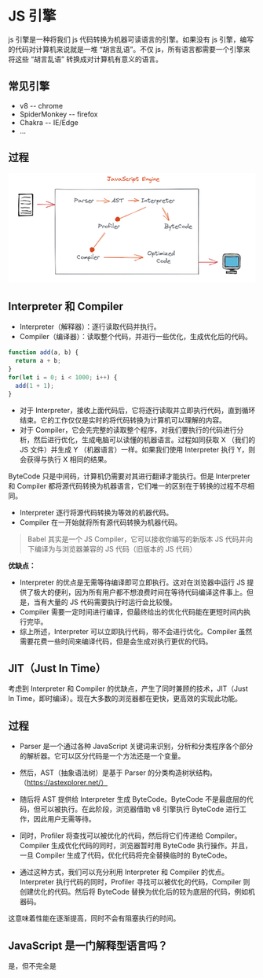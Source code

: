 # JS 引擎

js 引擎是一种将我们 js 代码转换为机器可读语言的引擎。如果没有 js 引擎，编写的代码对计算机来说就是一堆 “胡言乱语”。不仅 js，所有语言都需要一个引擎来将这些 “胡言乱语” 转换成对计算机有意义的语言。



## 常见引擎

- v8 -- chrome
- SpiderMonkey -- firefox
- Chakra -- IE/Edge
- ...



## 过程

![](./img/engine.png)



## Interpreter 和 Compiler

- Interpreter（解释器）：逐行读取代码并执行。
- Compiler（编译器）：读取整个代码，并进行一些优化，生成优化后的代码。



```js
function add(a, b) {
  return a + b;
}
for(let i = 0; i < 1000; i++) {
  add(1 + 1);
}
```

- 对于 Interpreter，接收上面代码后，它将逐行读取并立即执行代码，直到循环结束。它的工作仅仅是实时的将代码转换为计算机可以理解的内容。
- 对于 Compiler，它会先完整的读取整个程序，对我们要执行的代码进行分析，然后进行优化，生成电脑可以读懂的机器语言。过程如同获取 X （我们的 JS 文件）并生成 Y （机器语言）一样。如果我们使用 Interpreter 执行 Y，则会获得与执行 X 相同的结果。

ByteCode 只是中间码，计算机仍需要对其进行翻译才能执行。但是 Interpreter 和 Compiler 都将源代码转换为机器语言，它们唯一的区别在于转换的过程不尽相同。

- Interpreter 逐行将源代码转换为等效的机器代码。
- Compiler 在一开始就将所有源代码转换为机器代码。

> Babel 其实是一个 JS Compiler，它可以接收你编写的新版本 JS 代码并向下编译为与浏览器兼容的 JS 代码（旧版本的 JS 代码）

**优缺点：**

- Interpreter 的优点是无需等待编译即可立即执行。这对在浏览器中运行 JS 提供了极大的便利，因为所有用户都不想浪费时间在等待代码编译这件事上。但是，当有大量的 JS 代码需要执行时运行会比较慢。
- Compiler 需要一定时间进行编译，但最终给出的优化代码能在更短时间内执行完毕。
- 综上所述，Interpreter 可以立即执行代码，带不会进行优化。Compiler 虽然需要花费一些时间来编译代码，但是会生成对执行更优的代码。



## JIT（Just In Time）

考虑到 Interpreter 和 Compiler 的优缺点，产生了同时兼顾的技术，JIT（Just In Time，即时编译）。现在大多数的浏览器都在更快，更高效的实现此功能。



## 过程

- Parser 是一个通过各种 JavaScript 关键词来识别，分析和分类程序各个部分的解析器。它可以区分代码是一个方法还是一个变量。
- 然后，AST（抽象语法树）是基于 Parser 的分类构造树状结构。（https://astexplorer.net/）

- 随后将 AST 提供给 Interpreter 生成 ByteCode。ByteCode 不是最底层的代码，但可以被执行。在此阶段，浏览器借助 v8 引擎执行 ByteCode 进行工作，因此用户无需等待。
- 同时，Profiler 将查找可以被优化的代码，然后将它们传递给 Compiler。Compiler 生成优化代码的同时，浏览器暂时用 ByteCode 执行操作。并且，一旦 Compiler 生成了代码，优化代码将完全替换临时的 ByteCode。
- 通过这种方式，我们可以充分利用 Interpreter 和 Compiler 的优点。Interpreter 执行代码的同时，Profiler 寻找可以被优化的代码，Compiler 则创建优化的代码。然后将 ByteCode 替换为优化后的较为底层的代码，例如机器码。

这意味着性能在逐渐提高，同时不会有阻塞执行的时间。



## JavaScript 是一门解释型语言吗？

是，但不完全是